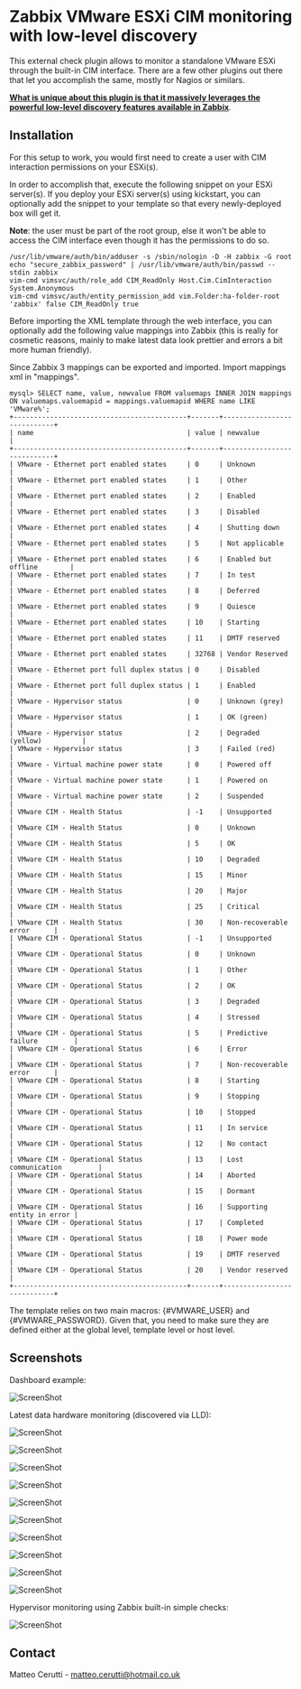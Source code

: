 # Zabbix VMware ESXi CIM monitoring with low-level discovery

This external check plugin allows to monitor a standalone VMware ESXi through the built-in CIM interface. There are a few other plugins out there that let you accomplish the same, mostly for Nagios or similars.

<u><b>What is unique about this plugin is that it massively leverages the powerful low-level discovery features available in Zabbix</b></u>.

## Installation
For this setup to work, you would first need to create a user with CIM interaction permissions on your ESXi(s).

In order to accomplish that, execute the following snippet on your ESXi server(s). If you deploy your ESXi server(s) using kickstart, you can optionally add the snippet to your template so that every newly-deployed box will get it.

<b>Note</b>: the user must be part of the root group, else it won't be able to access the CIM interface even though it has the permissions to do so.

```
/usr/lib/vmware/auth/bin/adduser -s /sbin/nologin -D -H zabbix -G root
echo "secure_zabbix_password" | /usr/lib/vmware/auth/bin/passwd --stdin zabbix
vim-cmd vimsvc/auth/role_add CIM_ReadOnly Host.Cim.CimInteraction System.Anonymous
vim-cmd vimsvc/auth/entity_permission_add vim.Folder:ha-folder-root 'zabbix' false CIM_ReadOnly true
```

Before importing the XML template through the web interface, you can optionally add the following value mappings into Zabbix (this is really for cosmetic reasons, mainly to make latest data look prettier and errors a bit more human friendly).

Since Zabbix 3 mappings can be exported and imported. Import mappings xml in "mappings".

```
mysql> SELECT name, value, newvalue FROM valuemaps INNER JOIN mappings ON valuemaps.valuemapid = mappings.valuemapid WHERE name LIKE 'VMware%';
+-------------------------------------------+-------+----------------------------+
| name                                      | value | newvalue                   |
+-------------------------------------------+-------+----------------------------+
| VMware - Ethernet port enabled states     | 0     | Unknown                    |
| VMware - Ethernet port enabled states     | 1     | Other                      |
| VMware - Ethernet port enabled states     | 2     | Enabled                    |
| VMware - Ethernet port enabled states     | 3     | Disabled                   |
| VMware - Ethernet port enabled states     | 4     | Shutting down              |
| VMware - Ethernet port enabled states     | 5     | Not applicable             |
| VMware - Ethernet port enabled states     | 6     | Enabled but offline        |
| VMware - Ethernet port enabled states     | 7     | In test                    |
| VMware - Ethernet port enabled states     | 8     | Deferred                   |
| VMware - Ethernet port enabled states     | 9     | Quiesce                    |
| VMware - Ethernet port enabled states     | 10    | Starting                   |
| VMware - Ethernet port enabled states     | 11    | DMTF reserved              |
| VMware - Ethernet port enabled states     | 32768 | Vendor Reserved            |
| VMware - Ethernet port full duplex status | 0     | Disabled                   |
| VMware - Ethernet port full duplex status | 1     | Enabled                    |
| VMware - Hypervisor status                | 0     | Unknown (grey)             |
| VMware - Hypervisor status                | 1     | OK (green)                 |
| VMware - Hypervisor status                | 2     | Degraded (yellow)          |
| VMware - Hypervisor status                | 3     | Failed (red)               |
| VMware - Virtual machine power state      | 0     | Powered off                |
| VMware - Virtual machine power state      | 1     | Powered on                 |
| VMware - Virtual machine power state      | 2     | Suspended                  |
| VMware CIM - Health Status                | -1    | Unsupported                |
| VMware CIM - Health Status                | 0     | Unknown                    |
| VMware CIM - Health Status                | 5     | OK                         |
| VMware CIM - Health Status                | 10    | Degraded                   |
| VMware CIM - Health Status                | 15    | Minor                      |
| VMware CIM - Health Status                | 20    | Major                      |
| VMware CIM - Health Status                | 25    | Critical                   |
| VMware CIM - Health Status                | 30    | Non-recoverable error      |
| VMware CIM - Operational Status           | -1    | Unsupported                |
| VMware CIM - Operational Status           | 0     | Unknown                    |
| VMware CIM - Operational Status           | 1     | Other                      |
| VMware CIM - Operational Status           | 2     | OK                         |
| VMware CIM - Operational Status           | 3     | Degraded                   |
| VMware CIM - Operational Status           | 4     | Stressed                   |
| VMware CIM - Operational Status           | 5     | Predictive failure         |
| VMware CIM - Operational Status           | 6     | Error                      |
| VMware CIM - Operational Status           | 7     | Non-recoverable error      |
| VMware CIM - Operational Status           | 8     | Starting                   |
| VMware CIM - Operational Status           | 9     | Stopping                   |
| VMware CIM - Operational Status           | 10    | Stopped                    |
| VMware CIM - Operational Status           | 11    | In service                 |
| VMware CIM - Operational Status           | 12    | No contact                 |
| VMware CIM - Operational Status           | 13    | Lost communication         |
| VMware CIM - Operational Status           | 14    | Aborted                    |
| VMware CIM - Operational Status           | 15    | Dormant                    |
| VMware CIM - Operational Status           | 16    | Supporting entity in error |
| VMware CIM - Operational Status           | 17    | Completed                  |
| VMware CIM - Operational Status           | 18    | Power mode                 |
| VMware CIM - Operational Status           | 19    | DMTF reserved              |
| VMware CIM - Operational Status           | 20    | Vendor reserved            |
+-------------------------------------------+-------+----------------------------+
```

The template relies on two main macros: {#VMWARE_USER} and {#VMWARE_PASSWORD}. Given that, you need to make sure they are defined either at the global level, template level or host level.

## Screenshots

Dashboard example:

![ScreenShot](https://raw.github.com/m4ce/zabbix-vmware_esxi/master/screenshots/zabbix-vmware-dashboard.png)

Latest data hardware monitoring (discovered via LLD):

![ScreenShot](https://raw.github.com/m4ce/zabbix-vmware_esxi/master/screenshots/zabbix-vmware-latest_data1.png)

![ScreenShot](https://raw.github.com/m4ce/zabbix-vmware_esxi/master/screenshots/zabbix-vmware-latest_data2.png)

![ScreenShot](https://raw.github.com/m4ce/zabbix-vmware_esxi/master/screenshots/zabbix-vmware-latest_data3.png)

![ScreenShot](https://raw.github.com/m4ce/zabbix-vmware_esxi/master/screenshots/zabbix-vmware-latest_data4.png)

![ScreenShot](https://raw.github.com/m4ce/zabbix-vmware_esxi/master/screenshots/zabbix-vmware-latest_data5.png)

![ScreenShot](https://raw.github.com/m4ce/zabbix-vmware_esxi/master/screenshots/zabbix-vmware-latest_data6.png)

![ScreenShot](https://raw.github.com/m4ce/zabbix-vmware_esxi/master/screenshots/zabbix-vmware-latest_data7.png)

![ScreenShot](https://raw.github.com/m4ce/zabbix-vmware_esxi/master/screenshots/zabbix-vmware-latest_data8.png)

![ScreenShot](https://raw.github.com/m4ce/zabbix-vmware_esxi/master/screenshots/zabbix-vmware-latest_data9.png)

![ScreenShot](https://raw.github.com/m4ce/zabbix-vmware_esxi/master/screenshots/zabbix-vmware-latest_data10.png)

Hypervisor monitoring using Zabbix built-in simple checks:

![ScreenShot](https://raw.github.com/m4ce/zabbix-vmware_esxi/master/screenshots/zabbix-vmware-latest_data11.png)

## Contact
Matteo Cerutti - matteo.cerutti@hotmail.co.uk
